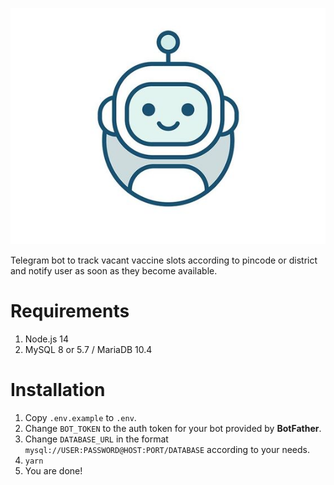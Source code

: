 ![Bot Logo](logo.jpg)

Telegram bot to track vacant vaccine slots according to pincode or district and notify user as soon as they become available.

# Requirements

1. Node.js 14
2. MySQL 8 or 5.7 / MariaDB 10.4

# Installation

1. Copy `.env.example` to `.env`.
2. Change `BOT_TOKEN` to the auth token for your bot provided by **BotFather**.
3. Change `DATABASE_URL` in the format ```mysql://USER:PASSWORD@HOST:PORT/DATABASE``` according to your needs.
4. ```yarn```
5. You are done!
